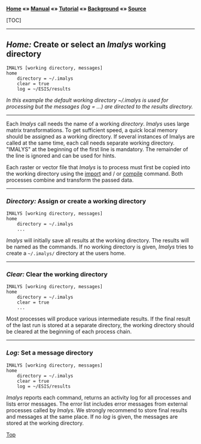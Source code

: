 **[Home](../README.md) «» [Manual](../manual/README.md) «» [Tutorial](../tutorial/README.md) «» [Background](../background/README.md) «» [Source](../source)**

[TOC]

------

## *Home:* Create or select an *Imalys* working directory

```
IMALYS [working directory, messages]
home
	directory = ~/.imalys
	clear = true
	log = ~/ESIS/results
```

*In this example the default working directory *~/.imalys* is used for processing but the messages (*log = …*) are directed to the *results* directory.*

------

Each *Imalys* call needs the name of a working *directory*. *Imalys* uses large matrix transformations. To get sufficient speed, a quick local memory should be assigned as a working directory. If several instances of Imalys are called at the same time, each call needs separate working directory. "IMALYS" at the beginning of the first line is mandatory. The remainder of the line is ignored and can be used for hints. 

Each raster or vector file that *Imalys* is to process must first be copied into the working directory using the [import](3_Import.md) and / or [compile](4_Compile.md) command. Both processes combine and transform the passed data. 

------

### *Directory:* Assign or create a working directory

```
IMALYS [working directory, messages]
home
	directory = ~/.imalys
	...
```

*Imalys* will initially save all results at the working directory. The results will be named as the commands. If no working directory is given, *Imalys* tries to create a `~/.imalys/` directory at the users home.

------

### *Clear:* Clear the working directory

```
IMALYS [working directory, messages]
home
	directory = ~/.imalys
	clear = true
	...
```

Most processes will produce various intermediate results. If the final result of the last run is stored at a separate directory, the working directory should be cleared at the beginning of each process chain.

------

### *Log:* Set a message directory

```
IMALYS [working directory, messages]
home
	directory = ~/.imalys
	clear = true
	log = ~/ESIS/results
```

*Imalys* reports each command, returns an activity log for all processes and lists error messages. The error list includes error messages from external processes called by *Imalys*. We strongly recommend to store final results and messages at the same place. If no *log* is given, the messages are stored at the working directory.

[Top](1_Home.md)
